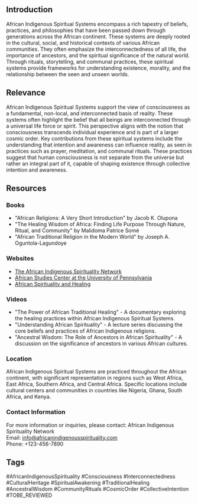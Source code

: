 ## Introduction
African Indigenous Spiritual Systems encompass a rich tapestry of beliefs, practices, and philosophies that have been passed down through generations across the African continent. These systems are deeply rooted in the cultural, social, and historical contexts of various African communities. They often emphasize the interconnectedness of all life, the importance of ancestors, and the spiritual significance of the natural world. Through rituals, storytelling, and communal practices, these spiritual systems provide frameworks for understanding existence, morality, and the relationship between the seen and unseen worlds.

## Relevance
African Indigenous Spiritual Systems support the view of consciousness as a fundamental, non-local, and interconnected basis of reality. These systems often highlight the belief that all beings are interconnected through a universal life force or spirit. This perspective aligns with the notion that consciousness transcends individual experience and is part of a larger cosmic order. Key contributions from these spiritual systems include the understanding that intention and awareness can influence reality, as seen in practices such as prayer, meditation, and communal rituals. These practices suggest that human consciousness is not separate from the universe but rather an integral part of it, capable of shaping existence through collective intention and awareness.

## Resources

### Books
- "African Religions: A Very Short Introduction" by Jacob K. Olupona
- "The Healing Wisdom of Africa: Finding Life Purpose Through Nature, Ritual, and Community" by Malidoma Patrice Somé
- "African Traditional Religion in the Modern World" by Joseph A. Oguntola-Lagundoye

### Websites
- [The African Indigenous Spirituality Network](http://www.africanindigenousspirituality.com) 
- [African Studies Center at the University of Pennsylvania](https://www.africa.upenn.edu)
- [African Spirituality and Healing](https://www.africanspirituality.org)

### Videos
- "The Power of African Traditional Healing" - A documentary exploring the healing practices within African Indigenous Spiritual Systems.
- "Understanding African Spirituality" - A lecture series discussing the core beliefs and practices of African Indigenous religions.
- "Ancestral Wisdom: The Role of Ancestors in African Spirituality" - A discussion on the significance of ancestors in various African cultures.

### Location
African Indigenous Spiritual Systems are practiced throughout the African continent, with significant representation in regions such as West Africa, East Africa, Southern Africa, and Central Africa. Specific locations include cultural centers and communities in countries like Nigeria, Ghana, South Africa, and Kenya.

### Contact Information
For more information or inquiries, please contact:
African Indigenous Spirituality Network  
Email: info@africanindigenousspirituality.com  
Phone: +123-456-7890  

## Tags
#AfricanIndigenousSpirituality #Consciousness #Interconnectedness #CulturalHeritage #SpiritualAwakening #TraditionalHealing #AncestralWisdom #CommunityRituals #CosmicOrder #CollectiveIntention #TOBE_REVIEWED
